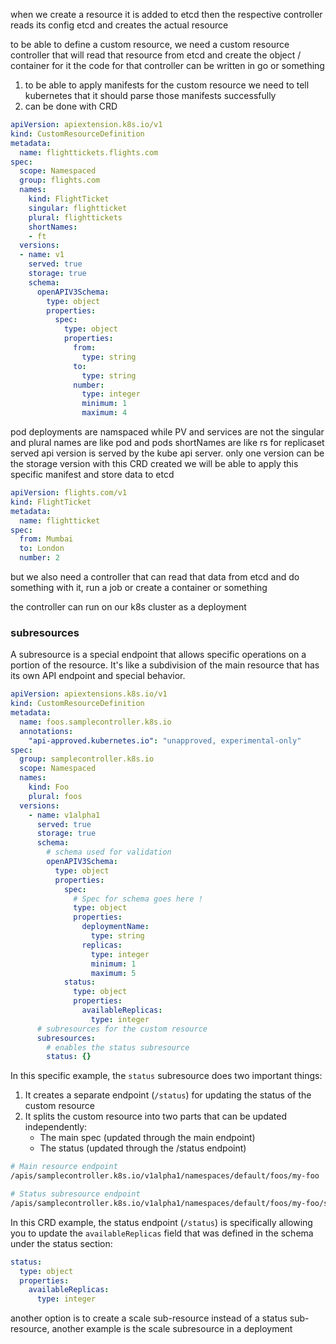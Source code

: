 when we create a resource it is added to etcd
then the respective controller reads its config etcd
and creates the actual resource

to be able to define a custom resource, we need a custom resource controller that will read that resource from etcd and create the object / container for it
the code for that controller can be written in go or something

1. to be able to apply manifests for the custom resource we need to tell kubernetes that it should parse those manifests successfully 
2. can be done with CRD
```yml
apiVersion: apiextension.k8s.io/v1
kind: CustomResourceDefinition
metadata: 
  name: flighttickets.flights.com
spec:
  scope: Namespaced
  group: flights.com
  names:
    kind: FlightTicket
    singular: flightticket
    plural: flighttickets
    shortNames:
    - ft
  versions:
  - name: v1
    served: true
    storage: true
    schema:
      openAPIV3Schema:
        type: object
        properties:
          spec:
            type: object
            properties:
              from:
                type: string
              to:
                type: string
              number:
                type: integer
                minimum: 1
                maximum: 4
```

pod deployments are namspaced while PV and services are not
the singular and plural names are like pod and pods
shortNames are like rs for replicaset
served api version is served by the kube api server.
only one version can be the storage version
with this CRD created we will be able to apply this specific manifest and store data to etcd
```yml
apiVersion: flights.com/v1
kind: FlightTicket
metadata: 
  name: flightticket
spec:
  from: Mumbai
  to: London
  number: 2
```

but we also need a controller that can read that data from etcd and do something with it, run a job or create a container or something

the controller can run on our k8s cluster as a deployment
### subresources

A subresource is a special endpoint that allows specific operations on a portion of the resource. It's like a subdivision of the main resource that has its own API endpoint and special behavior.

```yml
apiVersion: apiextensions.k8s.io/v1
kind: CustomResourceDefinition
metadata:
  name: foos.samplecontroller.k8s.io
  annotations:
    "api-approved.kubernetes.io": "unapproved, experimental-only"
spec:
  group: samplecontroller.k8s.io
  scope: Namespaced
  names:
    kind: Foo
    plural: foos
  versions:
    - name: v1alpha1
      served: true
      storage: true
      schema:
        # schema used for validation
        openAPIV3Schema:
          type: object
          properties:
            spec:
              # Spec for schema goes here !
              type: object
              properties:
                deploymentName:
                  type: string
                replicas:
                  type: integer
                  minimum: 1
                  maximum: 5
            status:
              type: object
              properties:
                availableReplicas:
                  type: integer
      # subresources for the custom resource
      subresources:
        # enables the status subresource
        status: {}
```

In this specific example, the `status` subresource does two important things:

1. It creates a separate endpoint (`/status`) for updating the status of the custom resource
2. It splits the custom resource into two parts that can be updated independently:
    - The main spec (updated through the main endpoint)
    - The status (updated through the /status endpoint)
```sh
# Main resource endpoint
/apis/samplecontroller.k8s.io/v1alpha1/namespaces/default/foos/my-foo

# Status subresource endpoint
/apis/samplecontroller.k8s.io/v1alpha1/namespaces/default/foos/my-foo/status
```

In this CRD example, the status endpoint (`/status`) is specifically allowing you to update the `availableReplicas` field that was defined in the schema under the status section:
```yml
status:
  type: object
  properties:
    availableReplicas:
      type: integer
```

another option is to create a scale sub-resource instead of a status sub-resource, another example is the scale subresource in a deployment